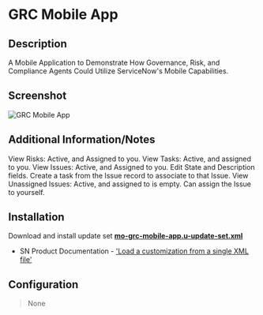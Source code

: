 # GRC Mobile App

## Description

A Mobile Application to Demonstrate How Governance, Risk, and Compliance Agents Could Utilize ServiceNow's Mobile Capabilities.

## Screenshot

![GRC Mobile App](https://raw.githubusercontent.com/platform-experience/mobile-template-library/feature/mo-grc-mobile-app/src/mo-grc-mobile-app/images/main_grc.png)

## Additional Information/Notes

View Risks: Active, and Assigned to you.
View Tasks: Active, and assigned to you. 
View Issues: Active, and Assigned to you. Edit State and Description fields. Create a task from the Issue record to associate to that Issue.
View Unassigned Issues: Active, and assigned to is empty. Can assign the Issue to yourself.

## Installation

Download and install update set **[mo-grc-mobile-app.u-update-set.xml](https://github.com/platform-experience/mobile-template-library/blob/master/src/mo-grc-mobile-app/mo-grc-mobile-app.u-update-set.xml)**

* SN Product Documentation - ['Load a customization from a single XML file'](https://docs.servicenow.com/bundle/kingston-application-development/page/build/system-update-sets/task/t_SaveAnUpdateSetAsAnXMLFile.html)

## Configuration

> None
